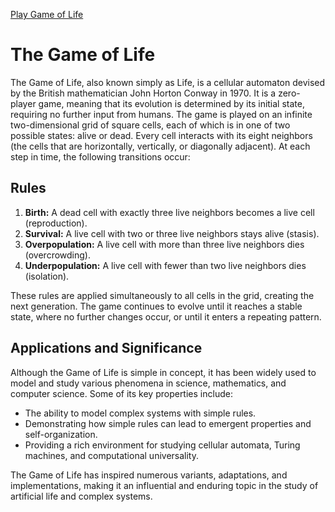 [Play Game of Life](./src/index.html)

# The Game of Life

The Game of Life, also known simply as Life, is a cellular automaton devised by the British mathematician John Horton Conway in 1970. It is a zero-player game, meaning that its evolution is determined by its initial state, requiring no further input from humans. The game is played on an infinite two-dimensional grid of square cells, each of which is in one of two possible states: alive or dead. Every cell interacts with its eight neighbors (the cells that are horizontally, vertically, or diagonally adjacent). At each step in time, the following transitions occur:

## Rules

1. **Birth:** A dead cell with exactly three live neighbors becomes a live cell (reproduction).
2. **Survival:** A live cell with two or three live neighbors stays alive (stasis).
3. **Overpopulation:** A live cell with more than three live neighbors dies (overcrowding).
4. **Underpopulation:** A live cell with fewer than two live neighbors dies (isolation).

These rules are applied simultaneously to all cells in the grid, creating the next generation. The game continues to evolve until it reaches a stable state, where no further changes occur, or until it enters a repeating pattern.

## Applications and Significance

Although the Game of Life is simple in concept, it has been widely used to model and study various phenomena in science, mathematics, and computer science. Some of its key properties include:

- The ability to model complex systems with simple rules.
- Demonstrating how simple rules can lead to emergent properties and self-organization.
- Providing a rich environment for studying cellular automata, Turing machines, and computational universality.

The Game of Life has inspired numerous variants, adaptations, and implementations, making it an influential and enduring topic in the study of artificial life and complex systems.

